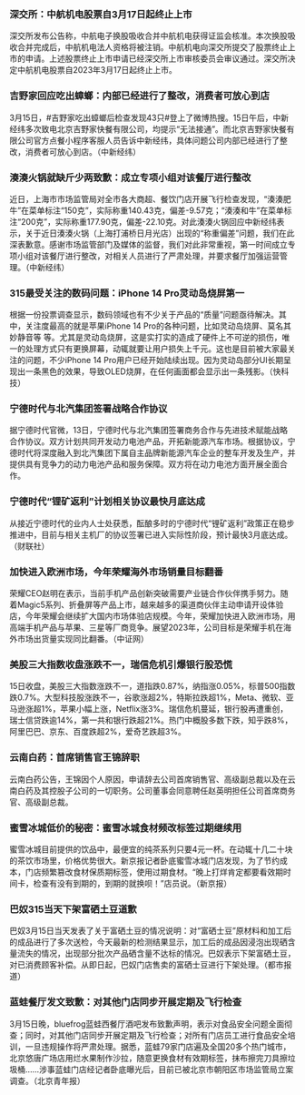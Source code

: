 ### 深交所：中航机电股票自3月17日起终止上市
深交所发布公告称，中航电子换股吸收合并中航机电获得证监会核准。本次换股吸收合并完成后，中航机电法人资格将被注销。中航机电向深交所提交了股票终止上市的申请。上述股票终止上市申请已经深交所上市审核委员会审议通过。深交所决定中航机电股票自2023年3月17日起终止上市。
### 吉野家回应吃出蟑螂：内部已经进行了整改，消费者可放心到店
3月15日，#吉野家吃出蟑螂后检查发现43只#登上了微博热搜。15日午后，中新经纬多次致电北京吉野家快餐有限公司，均提示“无法接通”。而北京吉野家快餐有限公司官方点餐小程序客服人员告诉中新经纬，具体问题公司内部已经进行了整改，消费者可放心到店。（中新经纬）
### 湊湊火锅就缺斤少两致歉：成立专项小组对该餐厅进行整改
近日，上海市市场监管局对全市各大商超、餐饮门店开展飞行检查发现，“湊湊肥牛”在菜单标注“150克”，实际称重140.43克，偏差-9.57克；“湊湊和牛”在菜单标注“200克”，实际称重177.90克，偏差-22.10克。对此湊湊火锅回应中新经纬表示，关于近日湊湊火锅（上海打浦桥日月光店）出现的“称重偏差”问题，我们在此深表歉意。感谢市场监管部门及媒体的监督，我们对此非常重视，第一时间成立专项小组对该餐厅进行整改，对相关人员进行了严肃处理，并要求餐厅加强运营管理。（中新经纬）
### 315最受关注的数码问题：iPhone 14 Pro灵动岛烧屏第一
根据一份投票调查显示，数码领域也有不少关于产品的“质量”问题亟待解决。其中，关注度最高的就是苹果iPhone 14 Pro的各种问题，比如灵动岛烧屏、莫名其妙静音等 等。尤其是灵动岛烧屏，这是实打实的造成了硬件上不可逆的损伤，唯一的处理方式只有更换屏幕，动辄就要让用户损失上千元。这也是目前被大家最关注的问题，不少iPhone 14 Pro用户已经开始陆续出现。因为灵动岛部分UI长期呈现出一条黑色的效果，导致OLED烧屏，在任何画面都会显示出一条残影。（快科技）
### 宁德时代与北汽集团签署战略合作协议
据宁德时代官微，13日，宁德时代与北汽集团签署商务合作与先进技术赋能战略合作协议。双方计划共同开发动力电池产品，开拓新能源汽车市场。根据协议，宁德时代将深度融入到北汽集团下属自主品牌新能源汽车企业的整车开发及生产，并提供具有竞争力的动力电池产品和服务保障。双方将在动力电池方面开展全面合作。
### 宁德时代“锂矿返利”计划相关协议最快月底达成
从接近宁德时代的业内人士处获悉，酝酿多时的宁德时代“锂矿返利”政策正在稳步推进中，目前与相关主机厂的协议签署已进入实际性阶段，预计最快3月底达成。（财联社）
### 加快进入欧洲市场，今年荣耀海外市场销量目标翻番
荣耀CEO赵明在表示，当前手机产品创新突破需要产业链合作伙伴携手努力。随着Magic5系列、折叠屏等产品上市，越来越多的渠道商伙伴主动申请开设体验店，今年荣耀会继续扩大国内市场体验店规模。今年，荣耀加快进入欧洲市场，用高端手机产品与苹果、三星等厂商竞争。展望2023年，公司目标是荣耀手机在海外市场出货量实现同比翻番。（中证网）
### 美股三大指数收盘涨跌不一，瑞信危机引爆银行股恐慌
15日收盘，美股三大指数涨跌不一，道指跌0.87%，纳指涨0.05%，标普500指数跌0.7%。大型科技股涨跌不一，谷歌涨超2%，特斯拉跌超1%，Meta、微软、亚马逊涨超1%，苹果小幅上涨，Netflix涨3%。瑞信危机蔓延，银行股再遭重创，瑞士信贷跌逾14%，第一共和银行跌超21%。热门中概股多数下跌，知乎跌8%，阿里巴巴、京东、百度跌超2%，爱奇艺跌超3%。
### 云南白药：首席销售官王锦辞职
云南白药公告，王锦因个人原因，申请辞去公司首席销售官、高级副总裁以及在云南白药及其控股子公司的一切职务。公司董事会同意聘任赵英明担任公司首席商务官、高级副总裁。
### 蜜雪冰城低价的秘密：蜜雪冰城食材频改标签过期继续用
蜜雪冰城目前提供的饮品中，最便宜的纯茶系列只要4元一杯。在动辄十几二十块的茶饮市场里，价格优势很大。新京报记者卧底蜜雪冰城门店发现，为了节约成本，门店频繁篡改食材保质期标签，使用过期食材。“晚上打烊肯定都要看效期时间卡，检查有没有到期的，到期的就换呗！”店员说。（新京报）
### 巴奴315当天下架富硒土豆道歉
巴奴3月15日当天发表了关于富硒土豆的情况说明：对“富硒士豆”原材料和加工后的成品进行了多次送检，今天最新的检测结果显示，加工后的成品因浸泡出现硒含量流失的情况，出现部分批次产品硒含量不达标的情况。巴奴表示下架富硒土豆，对已消费顾客补偿。从即日起，巴奴门店售卖的富硒士豆进行下架处理。（都市报道）
### 蓝蛙餐厅发文致歉：对其他门店同步开展定期及飞行检查
3月15日晚，bluefrog蓝蛙西餐厅酒吧发布致歉声明，表示对食品安全问题全面彻查；同时，对其他门店同步开展定期及飞行检查；对所有门店员工进行食品安全培训，一旦违规操作将严肃处理。据悉，蓝蛙79家门店遍及全国20多个热门城市，北京悠唐广场店用烂水果制作沙拉，随意更换食材有效期标签，抹布擦完刀具擦垃圾桶……涉事蓝蛙门店经记者卧底曝光后，目前已被北京市朝阳区市场监管局立案调查。（北京青年报）

